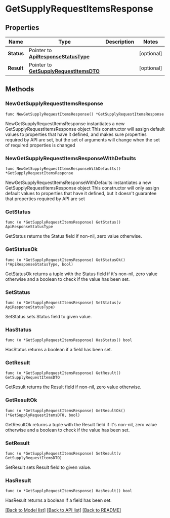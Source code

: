 # GetSupplyRequestItemsResponse

## Properties

Name | Type | Description | Notes
------------ | ------------- | ------------- | -------------
**Status** | Pointer to [**ApiResponseStatusType**](ApiResponseStatusType.md) |  | [optional] 
**Result** | Pointer to [**GetSupplyRequestItemsDTO**](GetSupplyRequestItemsDTO.md) |  | [optional] 

## Methods

### NewGetSupplyRequestItemsResponse

`func NewGetSupplyRequestItemsResponse() *GetSupplyRequestItemsResponse`

NewGetSupplyRequestItemsResponse instantiates a new GetSupplyRequestItemsResponse object
This constructor will assign default values to properties that have it defined,
and makes sure properties required by API are set, but the set of arguments
will change when the set of required properties is changed

### NewGetSupplyRequestItemsResponseWithDefaults

`func NewGetSupplyRequestItemsResponseWithDefaults() *GetSupplyRequestItemsResponse`

NewGetSupplyRequestItemsResponseWithDefaults instantiates a new GetSupplyRequestItemsResponse object
This constructor will only assign default values to properties that have it defined,
but it doesn't guarantee that properties required by API are set

### GetStatus

`func (o *GetSupplyRequestItemsResponse) GetStatus() ApiResponseStatusType`

GetStatus returns the Status field if non-nil, zero value otherwise.

### GetStatusOk

`func (o *GetSupplyRequestItemsResponse) GetStatusOk() (*ApiResponseStatusType, bool)`

GetStatusOk returns a tuple with the Status field if it's non-nil, zero value otherwise
and a boolean to check if the value has been set.

### SetStatus

`func (o *GetSupplyRequestItemsResponse) SetStatus(v ApiResponseStatusType)`

SetStatus sets Status field to given value.

### HasStatus

`func (o *GetSupplyRequestItemsResponse) HasStatus() bool`

HasStatus returns a boolean if a field has been set.

### GetResult

`func (o *GetSupplyRequestItemsResponse) GetResult() GetSupplyRequestItemsDTO`

GetResult returns the Result field if non-nil, zero value otherwise.

### GetResultOk

`func (o *GetSupplyRequestItemsResponse) GetResultOk() (*GetSupplyRequestItemsDTO, bool)`

GetResultOk returns a tuple with the Result field if it's non-nil, zero value otherwise
and a boolean to check if the value has been set.

### SetResult

`func (o *GetSupplyRequestItemsResponse) SetResult(v GetSupplyRequestItemsDTO)`

SetResult sets Result field to given value.

### HasResult

`func (o *GetSupplyRequestItemsResponse) HasResult() bool`

HasResult returns a boolean if a field has been set.


[[Back to Model list]](../README.md#documentation-for-models) [[Back to API list]](../README.md#documentation-for-api-endpoints) [[Back to README]](../README.md)


